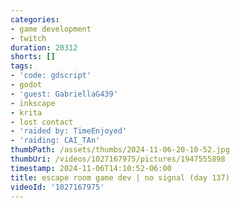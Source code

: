 ```yaml
---
categories:
- game development
- twitch
duration: 20312
shorts: []
tags:
- 'code: gdscript'
- godot
- 'guest: GabriellaG439'
- inkscape
- krita
- lost contact
- 'raided by: TimeEnjoyed'
- 'raiding: CAI_TAn'
thumbPath: /assets/thumbs/2024-11-06-20-10-52.jpg
thumbUri: /videos/1027167975/pictures/1947555898
timestamp: 2024-11-06T14:10:52-06:00
title: escape room game dev | no signal (day 137)
videoId: '1027167975'
---
```

